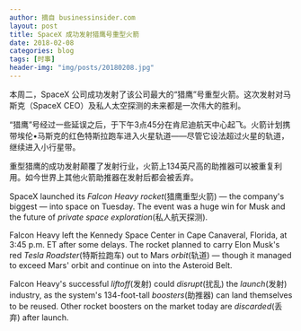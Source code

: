 ```yaml
---
author: 摘自 businessinsider.com
layout: post
title: SpaceX 成功发射猎鹰号重型火箭
date: 2018-02-08
categories: blog
tags: [时事]
header-img: "img/posts/20180208.jpg"
---
```


本周二，SpaceX 公司成功发射了该公司最大的“猎鹰”号重型火箭。这次发射对马斯克（SpaceX CEO）及私人太空探测的未来都是一次伟大的胜利。

“猎鹰”号经过一些延误之后，于下午3点45分在肯尼迪航天中心起飞。火箭计划携带埃伦•马斯克的红色特斯拉跑车进入火星轨道——尽管它设法超过火星的轨道，继续进入小行星带。

重型猎鹰的成功发射颠覆了发射行业，火箭上134英尺高的助推器可以被重复利用。如今世界上其他火箭助推器在发射后都会被丢弃。

SpaceX launched its _Falcon Heavy rocket_(猎鹰重型火箭) — the company's biggest — into space on Tuesday. The event was a huge win for Musk and the future of _private space exploration_(私人航天探测). 

Falcon Heavy left the Kennedy Space Center in Cape Canaveral, Florida, at 3:45 p.m. ET after some delays. The rocket planned to carry Elon Musk's red _Tesla Roadster_(特斯拉跑车) out to Mars _orbit_(轨道) — though it managed to exceed Mars' orbit and continue on into the Asteroid Belt. 

Falcon Heavy's successful _liftoff_(发射) could _disrupt_(扰乱) the _launch_(发射) industry, as the system's 134-foot-tall _boosters_(助推器) can land themselves to be reused. Other rocket boosters on the market today are _discarded_(丢弃) after launch.
